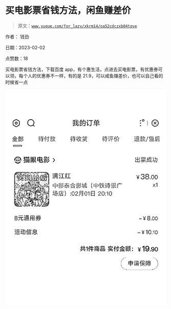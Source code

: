 # 买电影票省钱方法，闲鱼赚差价

> 原文：[`www.yuque.com/for_lazy/xkrm14/oa52cdczxb04tqve`](https://www.yuque.com/for_lazy/xkrm14/oa52cdczxb04tqve)



作者： 钱劲 

日期：2023-02-02 

点赞数：18 

买电影票省钱方法，下载百度 app，有个惠生活，点进去买电影票，有优惠券可以领，每个人的优惠券不一样，有的是 21.9，可以咸鱼赚差价，也可以自己看的时候省一点 

![](img/c9a91d7a4d37432f10a8a375a8fc8483.png)  

